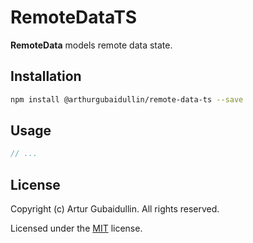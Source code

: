 # RemoteDataTS

**RemoteData** models remote data state.

## Installation

```bash
npm install @arthurgubaidullin/remote-data-ts --save
```

## Usage

```ts
// ...
```

## License

Copyright (c) Artur Gubaidullin. All rights reserved.

Licensed under the [MIT](LICENSE) license.
